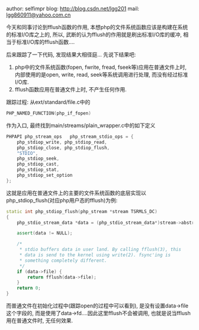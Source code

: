 author: selfimpr
blog: http://blog.csdn.net/lgg201
mail: lgg860911@yahoo.com.cn

今天和同事讨论到fflush函数的作用, 本想php的文件系统函数应该是构建在系统的标准I/O库之上的, 所以, 武断的认为fflush的作用就是刷出标准I/O库的缓冲, 相当于标准I/O库的fflush函数....

后来跟踪了一下代码, 发现结果大相径庭...
先说下结果吧:
1. php中的文件系统函数(fopen, fwrite, fread, fseek等)应用在普通文件上时, 内部使用的是open, write, read, seek等系统调用进行处理, 而没有经过标准I/O库.
2. fflush函数应用在普通文件上时, 不产生任何作用.

跟踪过程:
从ext/standard/file.c中的


```cpp
PHP_NAMED_FUNCTION(php_if_fopen)
```
作为入口, 最终找到main/streams/plain_wrapper.c中的如下定义

```cpp
PHPAPI php_stream_ops   php_stream_stdio_ops = {
    php_stdiop_write, php_stdiop_read,
    php_stdiop_close, php_stdiop_flush,
    "STDIO",
    php_stdiop_seek,
    php_stdiop_cast,
    php_stdiop_stat,
    php_stdiop_set_option
};
```



这就是应用在普通文件上的主要的文件系统函数的底层实现以php_stdiop_flush(对应php用户态的fflush)为例:


```cpp
static int php_stdiop_flush(php_stream *stream TSRMLS_DC)
{
    php_stdio_stream_data *data = (php_stdio_stream_data*)stream->abstract;

    assert(data != NULL);

    /*
     * stdio buffers data in user land. By calling fflush(3), this
     * data is send to the kernel using write(2). fsync'ing is
     * something completely different.
     */
    if (data->file) {
        return fflush(data->file);
    }
    return 0;
}
```


而普通文件在初始化过程中(跟踪open的过程中可以看到), 是没有设置data->file这个字段的, 而是使用了data->fd....因此这里fflush不会被调用, 也就是说当fflush用在普通文件时, 无任何效果.
